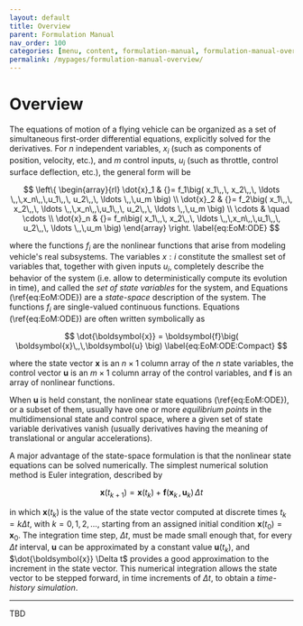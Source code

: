 ```yaml
---
layout: default
title: Overview
parent: Formulation Manual
nav_order: 100
categories: [menu, content, formulation-manual, formulation-manual-overview]
permalink: /mypages/formulation-manual-overview/
---
```


# Overview

The equations of motion of a flying vehicle can be organized as a set of simultaneous first-order differential equations, explicitly solved for the derivatives. For $n$ independent variables, $x_i$ (such as components of position, velocity, etc.), and $m$ control inputs, $u_i$ (such as throttle, control surface deflection, etc.), the general form will be

$$
\left\{
  \begin{array}{rl}
    \dot{x}_1 & {}= f_1\big( x_1\,,\, x_2\,,\, \ldots \,,\,x_n\,,\,u_1\,,\, u_2\,,\, \ldots \,,\,u_m \big) \\
    \dot{x}_2 & {}= f_2\big( x_1\,,\, x_2\,,\, \ldots \,,\,x_n\,,\,u_1\,,\, u_2\,,\, \ldots \,,\,u_m \big) \\
      \cdots  & \quad \cdots \\
    \dot{x}_n & {}= f_n\big( x_1\,,\, x_2\,,\, \ldots \,,\,x_n\,,\,u_1\,,\, u_2\,,\, \ldots \,,\,u_m \big)
  \end{array}
\right.
\label{eq:EoM:ODE}
$$

where the functions $f_i$ are the nonlinear functions that arise from modeling vehicle's real subsystems. The variables $x:i$ constitute the smallest set of variables that, together with given inputs $u_i$, completely describe the behavior of the system (i.e. allow to deterministically compute its evolution in time), and called the *set of state variables* for the system, and Equations (\ref{eq:EoM:ODE}) are a *state-space* description of the system. The functions $f_i$ are single-valued continuous functions. Equations (\ref{eq:EoM:ODE}) are often written symbolically as

$$
\dot{\boldsymbol{x}} = \boldsymbol{f}\big( \boldsymbol{x}\,,\,\boldsymbol{u} \big)
\label{eq:EoM:ODE:Compact}
$$

where the state vector $\boldsymbol{x}$ is an $n \times 1$ column array of the $n$ state variables, the control vector $\boldsymbol{u}$ is an $m \times 1$ column array of the control variables, and $\boldsymbol{f}$ is an array of nonlinear functions.

When $\boldsymbol{u}$ is held constant, the nonlinear state equations (\ref{eq:EoM:ODE}), or a subset of them, usually have one or more *equilibrium points* in the multidimensional state and control space, where a given set of state variable derivatives vanish (usually derivatives having the meaning of translational or angular accelerations).

A major advantage of the state-space formulation is that the nonlinear state equations can be solved numerically. The simplest numerical solution method is Euler integration, described by

$$
\boldsymbol{x}(t_{k+1}) = \boldsymbol{x}(t_k) + \boldsymbol{f}\big( \boldsymbol{x}_k\,,\,\boldsymbol{u}_k \big) \, \Delta t
\label{eq:EoM:ODE:Euler:Integration}
$$

in which $\boldsymbol{x}(t_k)$ is the value of the state vector computed at discrete times $t_k = k \Delta t$, with $k = 0,1,2, \ldots$, starting from an assigned initial condition $\boldsymbol{x}(t_0) = \boldsymbol{x}_0$. The integration time step, $\Delta t$, must be made small enough that, for every $\Delta t$ interval, $\boldsymbol{u}$  can be approximated by a constant value $\boldsymbol{u}(t_k)$, and $\dot{\boldsymbol{x}} \Delta t$  provides a good approximation to the increment in the state vector. This numerical integration allows the state vector to be stepped forward, in time increments of $\Delta t$, to obtain a *time-history simulation*.

---

TBD
